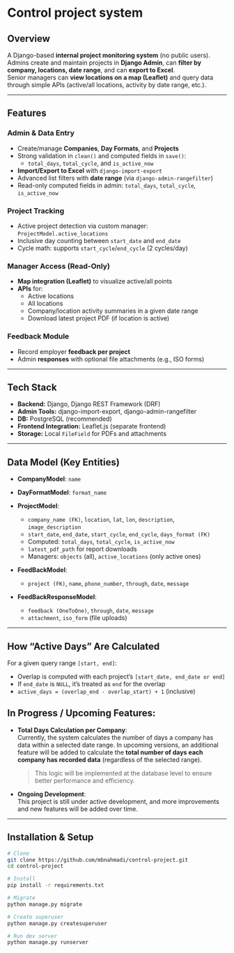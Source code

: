 # Control project system

## Overview
A Django-based **internal project monitoring system** (no public users).  
Admins create and maintain projects in **Django Admin**, can **filter by company, locations, date range**, and can **export to Excel**.  
Senior managers can **view locations on a map (Leaflet)** and query data through simple APIs (active/all locations, activity by date range, etc.).

---

## Features

### Admin & Data Entry
- Create/manage **Companies**, **Day Formats**, and **Projects**
- Strong validation in `clean()` and computed fields in `save()`:
  - `total_days`, `total_cycle`, and `is_active_now`
- **Import/Export to Excel** with `django-import-export`
- Advanced list filters with **date range** (via `django-admin-rangefilter`)
- Read-only computed fields in admin: `total_days`, `total_cycle`, `is_active_now`

### Project Tracking
- Active project detection via custom manager: `ProjectModel.active_locations`
- Inclusive day counting between `start_date` and `end_date`
- Cycle math: supports `start_cycle`/`end_cycle` (2 cycles/day)

### Manager Access (Read-Only)
- **Map integration (Leaflet)** to visualize active/all points
- **APIs** for:
  - Active locations
  - All locations
  - Company/location activity summaries in a given date range
  - Download latest project PDF (if location is active)

### Feedback Module
- Record employer **feedback per project**
- Admin **responses** with optional file attachments (e.g., ISO forms)

---

## Tech Stack
- **Backend:** Django, Django REST Framework (DRF)
- **Admin Tools:** django-import-export, django-admin-rangefilter
- **DB:** PostgreSQL (recommended)
- **Frontend Integration:** Leaflet.js (separate frontend)
- **Storage:** Local `FileField` for PDFs and attachments

---

## Data Model (Key Entities)
- **CompanyModel**: `name`
- **DayFormatModel**: `format_name`
- **ProjectModel**:
  - `company_name (FK)`, `location`, `lat`, `lon`, `description`, `image_description`
  - `start_date`, `end_date`, `start_cycle`, `end_cycle`, `days_format (FK)`
  - Computed: `total_days`, `total_cycle`, `is_active_now`
  - `latest_pdf_path` for report downloads
  - Managers: `objects` (all), `active_locations` (only active ones)

- **FeedBackModel**:
  - `project (FK)`, `name`, `phone_number`, `through`, `date`, `message`

- **FeedBackResponseModel**:
  - `feedback (OneToOne)`, `through`, `date`, `message`
  - `attachment`, `iso_form` (file uploads)

---

## How “Active Days” Are Calculated
For a given query range `[start, end]`:
- Overlap is computed with each project’s `[start_date, end_date or end]`
- If `end_date` is `NULL`, it’s treated as `end` for the overlap
- `active_days = (overlap_end - overlap_start) + 1` (inclusive)


## In Progress / Upcoming Features:

- **Total Days Calculation per Company**:  
  Currently, the system calculates the number of days a company has data within a selected date range. In upcoming versions, an additional feature will be added to calculate the **total number of days each company has recorded data** (regardless of the selected range).  
  > This logic will be implemented at the database level to ensure better performance and efficiency.

- **Ongoing Development**:  
  This project is still under active development, and more improvements and new features will be added over time.

---
## Installation & Setup
```bash
# Clone
git clone https://github.com/mbnahmadi/control-project.git
cd control-project

# Install
pip install -r requirements.txt

# Migrate
python manage.py migrate

# Create superuser
python manage.py createsuperuser

# Run dev server
python manage.py runserver
```